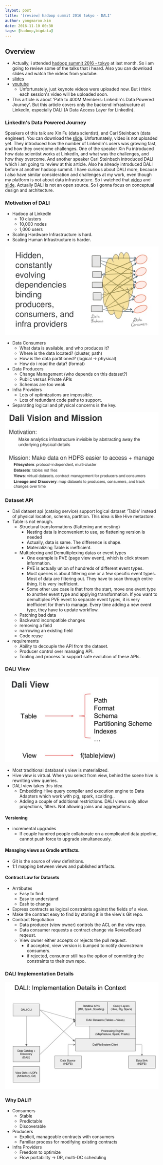 ```yaml
---
layout: post
title: '[review] hadoop summit 2016 tokyo - DALI'
author: yongmaroo.kim
date: 2016-11-10 00:30
tags: [hadoop,bigdata]
---
```

## Overview

- Actually, i attended [hadoop summit 2016 - tokyo](http://hadoopsummit.org/tokyo/) at last month. So i am going to review some of the talks that i heard. Also you can download slides and watch the videos from youtube.
- [slides](http://hadoopsummit.org/tokyo/agenda/)
- [youtube](https://www.youtube.com/channel/UCAPa-K_rhylDZAUHVxqqsRA)
  - Unfortunately, just keynote videos were uploaded now. But i think each session's video will be uploaded soon.
- This article is about 'Path to 400M Members: LinkedIn's Data Powered Journey'. But this article covers only the backend infrastructure at LinkedIn, especially DALI (A Data Access Layer for LinkedIn).
  
### LinkedIn's Data Powered Journey

Speakers of this talk are Xin Fu (data scientist), and Carl Steinbach (data engineer). You can download the [slide](http://www.slideshare.net/HadoopSummit/path-to-400m-members-linkedins-data-powered-journey). Unfortunately, video is not uploaded yet.
They introduced how the number of LinkedIn's users was growing fast, and how they overcome challenges. One of the speaker Xin Fu introduced how data scientist works at LinkedIn, and what was the challenges, and how they overcome. And another speaker Carl Steinbach introduced DALI which i am going to review at this article.
Also he already introduced DALI before at another hadoop summit. I have curious about DALI more, because i also have similar consideration and challenges at my work, even though my platform is not about data infrastructure. So i watched that [video](https://www.youtube.com/watch?v=TC7HSAHL3Wk) and [slide](http://www.slideshare.net/cwsteinbach/linkedins-logical-data-access-layer-for-hadoop-strata-london-2016). Actually DALI is not an open source. So i gonna focus on conceptual design and architecture.

### Motivation of DALI

- Hadoop at LinkedIn
  - 10 clusters
  - 10,000 nodes
  - 1,000 users
- Scaling Hardware Infrastructure is hard.
- Scaling Human Infrastructure is harder.

![Motivations of DALI](/files/hadoop-summit/dali/motivation_dali.png)

- Data Consumers
  - What data is available, and who produces it?
  - Where is the data located? (cluster, path)
  - How is the data partitioned? (logical -> physical)
  - How do i read the data? (format)
- Data Producers
  - Change Management (who depends on this dataset?)
  - Public versus Private APIs
  - Schemas are too weak
- Infra Providers
  - Lots of optimizations are impossible.
  - Lots of redundant code paths to support.
- Separating logical and physical concerns is the key.

![DALI Vision and Mission](/files/hadoop-summit/dali/dali_vision.png)


### Dataset API

- Dali dataset api (catalog service) support logical dataset 'Table' instead of physical location, schema, partition. This idea is like Hive metastore.
- Table is not enough.
  - Structural transformations (flattening and nesting)
    - Nesting data is inconvenient to use, so flattening version is needed
    - Actually, data is same. The difference is shape.
	- Materializing Table is inefficient.
  - Multiplexing and Demultiplexing datas or event types
    - One example is PVE (page view event), which is click stream information.
	- PVE is actually union of hundreds of different event types.
	- Most queries is about filtering one or a few specific event types. Most of data are filtering out. They have to scan through entire thing. It is very inefficient.
	- Some other use case is that from the start, move one event type to another event type and applying transformation. If you want to demultiplex PVE event to separate event types, it is very inefficient for them to manage. Every time adding a new event type, they have to update workflow.
  - Patching bad data
  - Backward incompatible changes 
   - removing a field
   - narrowing an existing field
  - Code reuse
- requirements
  - Ability to decouple the API from the dataset.
  - Producer control over managing API.
  - Tooling and process to support safe evolution of these APIs.


### DALI View
  
![DALI View](/files/hadoop-summit/dali/dali_view.png)
	
- Most traditional database's view is materialized.
- Hive view is virtual. When you select from view, behind the scene hive is rewriting view queries.
- DALI view takes this idea.
  - Embedding Hive query compiler and execution engine to Data Adapters which work with pig, spark, scalding..
  - Adding a couple of additional restrictions. DALI views only allow projections, filters. Not allowing joins and aggregations.

#### Versioning

- incremental upgrades
  - If couple hundred people collaborate on a complicated data pipeline, cannot push force to upgrade simultaneously.

#### Managing views as Gradle artifacts.

- Git is the source of view definitions.
- 1:1 mapping between views and published artifacts.

#### Contract Law for Datasets

- Arrtibutes 
  - Easy to find
  - Easy to understand
  - Eash to change
- Express contracts as logical constraints against the fields of a view.
- Make the contract easy to find by storing it in the view's Git repo.
- Contract Negotiation
  - Data producer (view owner) controls the ACL on the view repo.
  - Data consumer requests a contract change via ReviewBoard reqeust.
  - View owner either accepts or rejects the pull request.
    - if accepted, view version is bumped to notify downstream consumers.
	- if rejected, consumer still has the option of committing the constraints to their own repo.

### DALI Implementation Details

![DALI Implementation Details](/files/hadoop-summit/dali/dali_implementation.png)
	
### Why DALI?

- Consumers
  - Stable
  - Predictable
  - Discoverable
- Producers
  - Explicit, manageable contracts with consumers
  - Familiar process for modifying existing contracts
- Infra Providers
  - Freedom to optimize
  - Flow portability -> DR, multi-DC scheduling
